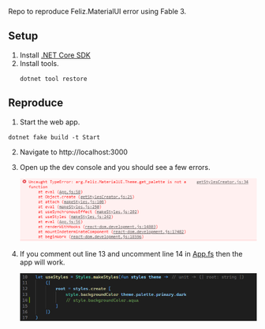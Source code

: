 Repo to reproduce Feliz.MaterialUI error using Fable 3.

## Setup
1. Install [.NET Core SDK](https://dotnet.microsoft.com/download)
2. Install tools.
    ```shell
    dotnet tool restore
    ```

## Reproduce
1. Start the web app.
```shell
dotnet fake build -t Start
```
2. Navigate to http://localhost:3000
3. Open up the dev console and you should see a few errors.

    ![get-pallet-is-not-a-function](./etc/get-pallete-is-not-a-function.png)

4. If you comment out line 13 and uncomment line 14 in [App.fs](./src/App/App.fs) then the app will work.

    ![style-background-color](./etc/style-background-color.png)
